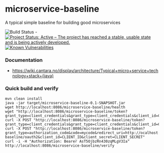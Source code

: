 # microservice-baseline

A typical simple baseline for building good microservices


![Build Status](https://jenkins.quadim.ai/buildStatus/icon?job=microservice-baseline) - [![Project Status: Active – The project has reached a stable, usable state and is being actively developed.](http://www.repostatus.org/badges/latest/active.svg)](http://www.repostatus.org/#active)  [![Known Vulnerabilities](https://snyk.io/test/github/Cantara/microservice-baseline/badge.svg)](https://snyk.io/test/github/Cantara/microservice-baseline)

### Documentation
* https://wiki.cantara.no/display/architecture/Typical+micro+service+technology+stack+(java)


### Quick build and verify

```jshelllanguage
mvn clean install
java -jar target/microservice-baseline-0.1-SNAPSHOT.jar
wget http://localhost:8086/microservice-baseline/health
wget "http://localhost:8086/microservice-baseline/token?grant_type=client_credentials&grant_type=client_credentials&client_id=CLIENT_ID&client_secret=CLIENT_SECRET"
curl -X POST "http://localhost:8086/microservice-baseline/token?grant_type=client_credentials&grant_type=client_credentials&client_id=CLIENT_ID&client_secret=CLIENT_SECRET"
curl -X POST "http://localhost:8086/microservice-baseline/token?grant_type=authorization_code&code=mycode&redirect_uri=http://ocalhost:8086/microservice-baseline/oauth2&client_id=CLIENT_ID&client_secret=CLIENT_SECRET"
curl -i -H "Authorization: Bearer AsT5OjbzRn430zqMLgV3Ia" http://localhost:8086/microservice-baseline/verify
```

